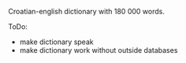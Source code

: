 Croatian-english dictionary with 180 000 words.


ToDo:
- make dictionary speak
- make dictionary work without outside databases
